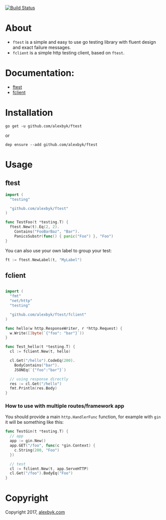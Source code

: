 [![Build Status](https://travis-ci.org/alexbyk/ftest.svg?branch=master)](https://travis-ci.org/alexbyk/ftest)
# About

- `ftest` is a simple and easy to use go testing library with fluent design and exact failure messages.
- `fclient` is a simple http testing client, based on `ftest`.

# Documentation:
- [ftest](https://godoc.org/github.com/alexbyk/ftest)
- [fclient](https://godoc.org/github.com/alexbyk/ftest/fclient)

# Installation
```
go get -u github.com/alexbyk/ftest
```

or
```
dep ensure --add github.com/alexbyk/ftest
```

# Usage
## ftest
```go
import (
  "testing"

  "github.com/alexbyk/ftest"
)

func TestFoo(t *testing.T) {
  ftest.New(t).Eq(2, 2).
    Contains("FooBarBaz", "Bar").
    PanicsSubstr(func() { panic("Foo") }, "Foo")
}

```

You can also use your own label to group your test:
```go
ft := ftest.NewLabel(t, "MyLabel")
```

## fclient
```go

import (
  "fmt"
  "net/http"
  "testing"

  "github.com/alexbyk/ftest/fclient"
)

func hello(w http.ResponseWriter, r *http.Request) {
  w.Write([]byte(`{"foo": "bar"}`))
}

func Test_hello(t *testing.T) {
  cl := fclient.New(t, hello)

  cl.Get("/hello").CodeEq(200).
    BodyContains("bar").
    JSONEq(`{"foo":"bar"}`)

  // using response directly
  res := cl.Get("/hello")
  fmt.Println(res.Body)
}

```

### How to use with multiple routes/framework app
You should provide a main `http.HandlerFunc` function, for example with `gin` it will be something like this:
```go
func TestGin(t *testing.T) {
  // app
  app := gin.New()
  app.GET("/foo", func(c *gin.Context) {
    c.String(200, "Foo")
  })

  // test
  cl := fclient.New(t, app.ServeHTTP)
  cl.Get("/foo").BodyEq("Foo")
}
```

# Copyright
Copyright 2017, [alexbyk.com](https://alexbyk.com)
